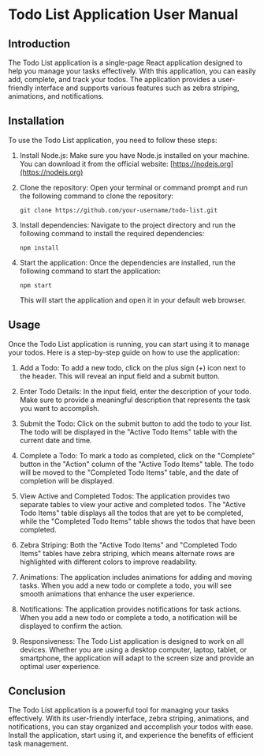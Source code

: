 # Todo List Application User Manual

## Introduction

The Todo List application is a single-page React application designed to help you manage your tasks effectively. With this application, you can easily add, complete, and track your todos. The application provides a user-friendly interface and supports various features such as zebra striping, animations, and notifications.

## Installation

To use the Todo List application, you need to follow these steps:

1. Install Node.js: Make sure you have Node.js installed on your machine. You can download it from the official website: [https://nodejs.org](https://nodejs.org)

2. Clone the repository: Open your terminal or command prompt and run the following command to clone the repository:

   ```
   git clone https://github.com/your-username/todo-list.git
   ```

3. Install dependencies: Navigate to the project directory and run the following command to install the required dependencies:

   ```
   npm install
   ```

4. Start the application: Once the dependencies are installed, run the following command to start the application:

   ```
   npm start
   ```

   This will start the application and open it in your default web browser.

## Usage

Once the Todo List application is running, you can start using it to manage your todos. Here is a step-by-step guide on how to use the application:

1. Add a Todo: To add a new todo, click on the plus sign (+) icon next to the header. This will reveal an input field and a submit button.

2. Enter Todo Details: In the input field, enter the description of your todo. Make sure to provide a meaningful description that represents the task you want to accomplish.

3. Submit the Todo: Click on the submit button to add the todo to your list. The todo will be displayed in the "Active Todo Items" table with the current date and time.

4. Complete a Todo: To mark a todo as completed, click on the "Complete" button in the "Action" column of the "Active Todo Items" table. The todo will be moved to the "Completed Todo Items" table, and the date of completion will be displayed.

5. View Active and Completed Todos: The application provides two separate tables to view your active and completed todos. The "Active Todo Items" table displays all the todos that are yet to be completed, while the "Completed Todo Items" table shows the todos that have been completed.

6. Zebra Striping: Both the "Active Todo Items" and "Completed Todo Items" tables have zebra striping, which means alternate rows are highlighted with different colors to improve readability.

7. Animations: The application includes animations for adding and moving tasks. When you add a new todo or complete a todo, you will see smooth animations that enhance the user experience.

8. Notifications: The application provides notifications for task actions. When you add a new todo or complete a todo, a notification will be displayed to confirm the action.

9. Responsiveness: The Todo List application is designed to work on all devices. Whether you are using a desktop computer, laptop, tablet, or smartphone, the application will adapt to the screen size and provide an optimal user experience.

## Conclusion

The Todo List application is a powerful tool for managing your tasks effectively. With its user-friendly interface, zebra striping, animations, and notifications, you can stay organized and accomplish your todos with ease. Install the application, start using it, and experience the benefits of efficient task management.